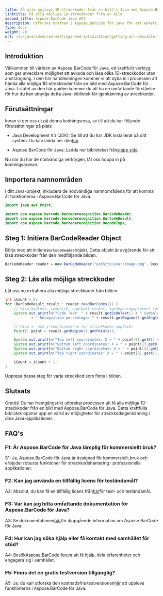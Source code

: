 ```yaml
---
title: Få alla möjliga 1D-streckkoder från en bild i Java med Aspose.BarCode
linktitle: Få alla möjliga 1D-streckkoder från en bild
second_title: Aspose.BarCode Java API
description: Utforska kraften i Aspose.BarCode för Java för att enkelt avkoda 1D-streckkoder. Ladda ner nu för sömlös integrering i dina Java-applikationer.
type: docs
weight: 20
url: /sv/java/advanced-settings-and-optimization/getting-all-possible-1d-barcodes-image/
---
```

## Introduktion

Välkommen till världen av Aspose.BarCode för Java, ett kraftfullt verktyg som ger utvecklare möjlighet att avkoda och läsa olika 1D-streckkoder utan ansträngning. I den här handledningen kommer vi att dyka in i processen att hämta alla möjliga 1D-streckkoder från en bild med Aspose.BarCode för Java. I slutet av den här guiden kommer du att ha en omfattande förståelse för hur du kan utnyttja detta Java-bibliotek för igenkänning av streckkoder.

## Förutsättningar

Innan vi ger oss ut på denna kodningsresa, se till att du har följande förutsättningar på plats:

-  Java Development Kit (JDK): Se till att du har JDK installerat på ditt system. Du kan ladda ner den[här](https://www.oracle.com/java/technologies/javase-downloads.html).

-  Aspose.BarCode för Java: Ladda ner biblioteket från[släpp sida](https://releases.aspose.com/barcode/java/).

Nu när du har de nödvändiga verktygen, låt oss hoppa in på kodningsarenan.

## Importera namnområden

I ditt Java-projekt, inkludera de nödvändiga namnområdena för att komma åt funktionerna i Aspose.BarCode för Java.

```java
import java.awt.Point;

import com.aspose.barcode.barcoderecognition.BarCodeReader;
import com.aspose.barcode.barcoderecognition.BarCodeResult;
import com.aspose.barcode.barcoderecognition.DecodeType;


```

## Steg 1: Initiera BarCodeReader Object

 Börja med att initiera`BarCodeReader`objekt. Detta objekt är avgörande för att läsa streckkoder från den medföljande bilden.

```java
BarCodeReader reader = new BarCodeReader("path/to/your/image.png", DecodeType.CODE_128);
```

## Steg 2: Läs alla möjliga streckkoder

Låt oss nu extrahera alla möjliga streckkoder från bilden.

```java
int iCount = 0;
for (BarCodeResult result : reader.readBarCodes()) {
    // Visa kodtext, symbolik, upptäckt vinkel, igenkänningsprocent för streckkoden
    System.out.println("Code Text: " + result.getCodeText() + " Symbology: " + result.getCodeTypeName()
            + " Recognition percentage: " + result.getRegion().getAngle());

    // Visa x- och y-koordinaterna för streckkoden upptäckt
    Point[] point = result.getRegion().getPoints();

    System.out.println("Top left coordinates: X = " + point[0].getX() + ", Y = " + point[0].getY());
    System.out.println("Bottom left coordinates: X = " + point[1].getX() + ", Y = " + point[1].getY());
    System.out.println("Bottom right coordinates: X = " + point[2].getX() + ", Y = " + point[2].getY());
    System.out.println("Top right coordinates: X = " + point[3].getX() + ", Y = " + point[3].getY());

    iCount = iCount + 1;
}
```

Upprepa dessa steg för varje streckkod som finns i bilden.

## Slutsats

Grattis! Du har framgångsrikt utforskat processen att få alla möjliga 1D-streckkoder från en bild med Aspose.BarCode för Java. Detta kraftfulla bibliotek öppnar upp en värld av möjligheter för streckkodsigenkänning i dina Java-applikationer.

## FAQ's

### F1: Är Aspose.BarCode för Java lämplig för kommersiellt bruk?

S1: Ja, Aspose.BarCode för Java är designad för kommersiellt bruk och erbjuder robusta funktioner för streckkodshantering i professionella applikationer.

### F2: Kan jag använda en tillfällig licens för teständamål?

 A2: Absolut, du kan få en tillfällig licens från[här](https://purchase.aspose.com/temporary-license/)för test- och teständamål.

### F3: Var kan jag hitta omfattande dokumentation för Aspose.BarCode för Java?

 A3: Se dokumentationen[här](https://reference.aspose.com/barcode/java/)för djupgående information om Aspose.BarCode för Java.

### F4: Hur kan jag söka hjälp eller få kontakt med samhället för stöd?

 A4: Besök[Aspose.BarCode forum](https://forum.aspose.com/c/barcode/13) att få hjälp, dela erfarenheter och engagera sig i samhället.

### F5: Finns det en gratis testversion tillgänglig?

 A5: Ja, du kan utforska den kostnadsfria testversionen[här](https://releases.aspose.com/) att uppleva funktionerna i Aspose.BarCode för Java.
